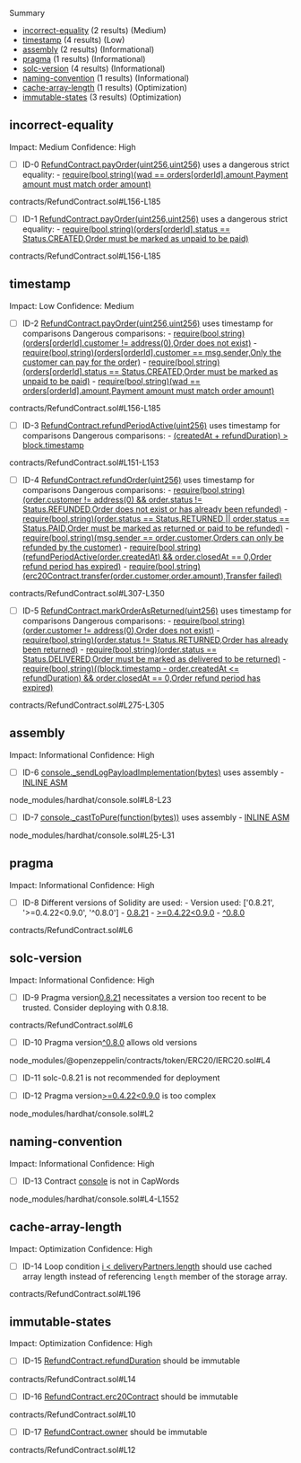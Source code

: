Summary

- [incorrect-equality](#incorrect-equality) (2 results) (Medium)
- [timestamp](#timestamp) (4 results) (Low)
- [assembly](#assembly) (2 results) (Informational)
- [pragma](#pragma) (1 results) (Informational)
- [solc-version](#solc-version) (4 results) (Informational)
- [naming-convention](#naming-convention) (1 results) (Informational)
- [cache-array-length](#cache-array-length) (1 results) (Optimization)
- [immutable-states](#immutable-states) (3 results) (Optimization)

## incorrect-equality

Impact: Medium
Confidence: High

- [ ] ID-0
      [RefundContract.payOrder(uint256,uint256)](contracts/RefundContract.sol#L156-L185) uses a dangerous strict equality: - [require(bool,string)(wad == orders[orderId].amount,Payment amount must match order amount)](contracts/RefundContract.sol#L168-L171)

contracts/RefundContract.sol#L156-L185

- [ ] ID-1
      [RefundContract.payOrder(uint256,uint256)](contracts/RefundContract.sol#L156-L185) uses a dangerous strict equality: - [require(bool,string)(orders[orderId].status == Status.CREATED,Order must be marked as unpaid to be paid)](contracts/RefundContract.sol#L164-L167)

contracts/RefundContract.sol#L156-L185

## timestamp

Impact: Low
Confidence: Medium

- [ ] ID-2
      [RefundContract.payOrder(uint256,uint256)](contracts/RefundContract.sol#L156-L185) uses timestamp for comparisons
      Dangerous comparisons: - [require(bool,string)(orders[orderId].customer != address(0),Order does not exist)](contracts/RefundContract.sol#L159) - [require(bool,string)(orders[orderId].customer == msg.sender,Only the customer can pay for the order)](contracts/RefundContract.sol#L160-L163) - [require(bool,string)(orders[orderId].status == Status.CREATED,Order must be marked as unpaid to be paid)](contracts/RefundContract.sol#L164-L167) - [require(bool,string)(wad == orders[orderId].amount,Payment amount must match order amount)](contracts/RefundContract.sol#L168-L171)

contracts/RefundContract.sol#L156-L185

- [ ] ID-3
      [RefundContract.refundPeriodActive(uint256)](contracts/RefundContract.sol#L151-L153) uses timestamp for comparisons
      Dangerous comparisons: - [(createdAt + refundDuration) > block.timestamp](contracts/RefundContract.sol#L152)

contracts/RefundContract.sol#L151-L153

- [ ] ID-4
      [RefundContract.refundOrder(uint256)](contracts/RefundContract.sol#L307-L350) uses timestamp for comparisons
      Dangerous comparisons: - [require(bool,string)(order.customer != address(0) && order.status != Status.REFUNDED,Order does not exist or has already been refunded)](contracts/RefundContract.sol#L315-L318) - [require(bool,string)(order.status == Status.RETURNED || order.status == Status.PAID,Order must be marked as returned or paid to be refunded)](contracts/RefundContract.sol#L320-L323) - [require(bool,string)(msg.sender == order.customer,Orders can only be refunded by the customer)](contracts/RefundContract.sol#L325-L328) - [require(bool,string)(refundPeriodActive(order.createdAt) && order.closedAt == 0,Order refund period has expired)](contracts/RefundContract.sol#L329-L332) - [require(bool,string)(erc20Contract.transfer(order.customer,order.amount),Transfer failed)](contracts/RefundContract.sol#L346-L349)

contracts/RefundContract.sol#L307-L350

- [ ] ID-5
      [RefundContract.markOrderAsReturned(uint256)](contracts/RefundContract.sol#L275-L305) uses timestamp for comparisons
      Dangerous comparisons: - [require(bool,string)(order.customer != address(0),Order does not exist)](contracts/RefundContract.sol#L277) - [require(bool,string)(order.status != Status.RETURNED,Order has already been returned)](contracts/RefundContract.sol#L279-L282) - [require(bool,string)(order.status == Status.DELIVERED,Order must be marked as delivered to be returned)](contracts/RefundContract.sol#L284-L287) - [require(bool,string)((block.timestamp - order.createdAt <= refundDuration) && order.closedAt == 0,Order refund period has expired)](contracts/RefundContract.sol#L289-L293)

contracts/RefundContract.sol#L275-L305

## assembly

Impact: Informational
Confidence: High

- [ ] ID-6
      [console.\_sendLogPayloadImplementation(bytes)](node_modules/hardhat/console.sol#L8-L23) uses assembly - [INLINE ASM](node_modules/hardhat/console.sol#L11-L22)

node_modules/hardhat/console.sol#L8-L23

- [ ] ID-7
      [console.\_castToPure(function(bytes))](node_modules/hardhat/console.sol#L25-L31) uses assembly - [INLINE ASM](node_modules/hardhat/console.sol#L28-L30)

node_modules/hardhat/console.sol#L25-L31

## pragma

Impact: Informational
Confidence: High

- [ ] ID-8
      Different versions of Solidity are used: - Version used: ['0.8.21', '>=0.4.22<0.9.0', '^0.8.0'] - [0.8.21](contracts/RefundContract.sol#L6) - [>=0.4.22<0.9.0](node_modules/hardhat/console.sol#L2) - [^0.8.0](node_modules/@openzeppelin/contracts/token/ERC20/IERC20.sol#L4)

contracts/RefundContract.sol#L6

## solc-version

Impact: Informational
Confidence: High

- [ ] ID-9
      Pragma version[0.8.21](contracts/RefundContract.sol#L6) necessitates a version too recent to be trusted. Consider deploying with 0.8.18.

contracts/RefundContract.sol#L6

- [ ] ID-10
      Pragma version[^0.8.0](node_modules/@openzeppelin/contracts/token/ERC20/IERC20.sol#L4) allows old versions

node_modules/@openzeppelin/contracts/token/ERC20/IERC20.sol#L4

- [ ] ID-11
      solc-0.8.21 is not recommended for deployment

- [ ] ID-12
      Pragma version[>=0.4.22<0.9.0](node_modules/hardhat/console.sol#L2) is too complex

node_modules/hardhat/console.sol#L2

## naming-convention

Impact: Informational
Confidence: High

- [ ] ID-13
      Contract [console](node_modules/hardhat/console.sol#L4-L1552) is not in CapWords

node_modules/hardhat/console.sol#L4-L1552

## cache-array-length

Impact: Optimization
Confidence: High

- [ ] ID-14
      Loop condition [i < deliveryPartners.length](contracts/RefundContract.sol#L196) should use cached array length instead of referencing `length` member of the storage array.

contracts/RefundContract.sol#L196

## immutable-states

Impact: Optimization
Confidence: High

- [ ] ID-15
      [RefundContract.refundDuration](contracts/RefundContract.sol#L14) should be immutable

contracts/RefundContract.sol#L14

- [ ] ID-16
      [RefundContract.erc20Contract](contracts/RefundContract.sol#L10) should be immutable

contracts/RefundContract.sol#L10

- [ ] ID-17
      [RefundContract.owner](contracts/RefundContract.sol#L12) should be immutable

contracts/RefundContract.sol#L12
